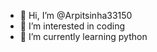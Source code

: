 - 👋 Hi, I’m @Arpitsinha33150
- 👀 I’m interested in coding
- 🌱 I’m currently learning python

<!---
Arpitsinha33150/Arpitsinha33150 is a ✨ special ✨ repository because its `README.md` (this file) appears on your GitHub profile.
You can click the Preview link to take a look at your changes.
--->
